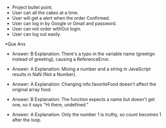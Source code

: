 * Project bullet point.
 * User can all the cakes at a time.
 * User will get a alert when the order Confirmed.
 * User can log in by Google or Gmail and password.
 * User can not order withOut login.
 * User can log out easily.


*Que Ans

* Answer: B
Explanation: There's a typo in the variable name (greetign instead of greeting), causing a ReferenceError.

* Answer: A
Explanation: Mixing a number and a string in JavaScript results in NaN (Not a Number).

* Answer: A
Explanation: Changing info.favoriteFood doesn't affect the original array food.

* Answer: B
Explanation: The function expects a name but doesn't get one, so it says "Hi there, undefined."

* Answer: A
Explanation: Only the number 1 is truthy, so count becomes 1 after the loop.
